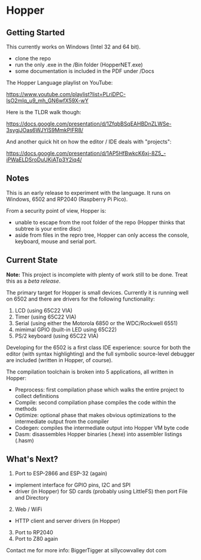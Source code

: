 # Hopper

## Getting Started

This currently works on Windows (Intel 32 and 64 bit).
- clone the repo
- run the only .exe in the /Bin folder (HopperNET.exe)
- some documentation is included in the PDF under /Docs

The Hopper Language playlist on YouTube:

https://www.youtube.com/playlist?list=PLriDPC-IsO2mIq_u9_mh_GN6wfX59X-wY

Here is the TLDR walk though:

https://docs.google.com/presentation/d/1ZfqbBSqEAHBDnZLWSe-3sygjJOas6WJYlS9MmkPlFR8/

And another quick hit on how the editor / IDE deals with "projects":

https://docs.google.com/presentation/d/1AP5HfBwkcK6xj-8Z5_-iPWaELDSroDuUKiATp3Y2iq4/

## Notes

This is an early release to experiment with the language. It runs on Windows, 6502 and RP2040 (Raspberry Pi Pico).

From a security point of view, Hopper is:
- unable to escape from the root folder of the repo (Hopper thinks that subtree is your entire disc)
- aside from files in the repro tree, Hopper can only access the console, keyboard, mouse and serial port.

## Current State

**Note:** This project is incomplete with plenty of work still to be done. Treat this as a *beta release*.

The primary target for Hopper is small devices. Currently it is running well on 6502 and there
are drivers for the following functionality:

1. LCD (using 65C22 VIA)
2. Timer (using 65C22 VIA)
3. Serial (using either the Motorola 6850 or the WDC/Rockwell 6551)
4. mimimal GPIO (built-in LED using 65C22)
5. PS/2 keyboard (using 65C22 VIA)

Developing for the 6502 is a first class IDE experience: source for both the editor (with syntax highlighting)
and the full symbolic source-level debugger are included (written in Hopper, of course).

The compilation toolchain is broken into 5 applications, all written in Hopper:
- Preprocess: first compilation phase which walks the entire project to collect definitions
- Compile:    second compilation phase compiles the code within the methods
- Optimize:   optional phase that makes obvious optimizations to the intermediate output from the compiler
- Codegen:    compiles the intermediate output into Hopper VM byte code
- Dasm:       disassembles Hopper binaries (.hexe) into assembler listings (.hasm)

## What's Next?

1. Port to ESP-2866 and ESP-32 (again)
- implement interface for GPIO pins, I2C and SPI
- driver (in Hopper) for SD cards (probably using LittleFS) then port File and Directory
2. Web / WiFi
- HTTP client and server drivers (in Hopper)
3. Port to RP2040
4. Port to Z80 again

Contact me for more info: BiggerTigger at sillycowvalley dot com

